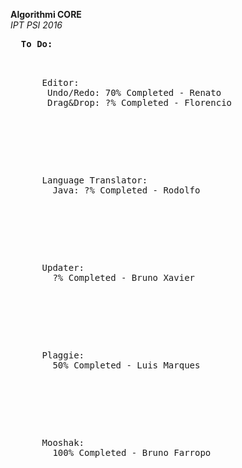 <b>Algorithmi CORE</b><br>
<i>IPT PSI 2016</i>

<pre>
  <lable><b>To Do:</b></lable>
  <p>
    &nbsp;&nbsp;Editor:
    &nbsp;&nbsp;&nbsp;Undo/Redo: 70% Completed - Renato
    &nbsp;&nbsp;&nbsp;Drag&Drop: ?% Completed - Florencio
  </p>
  
  <p>
    &nbsp;&nbsp;Language Translator:
    &nbsp;&nbsp;&nbsp; Java: ?% Completed - Rodolfo
  </p>
  
  <p>
    &nbsp;&nbsp;Updater:
    &nbsp;&nbsp;&nbsp; ?% Completed - Bruno Xavier
  </p>
  
  <p>
    &nbsp;&nbsp;Plaggie:
    &nbsp;&nbsp;&nbsp; 50% Completed - Luis Marques
  </p>
  
  <p>
    &nbsp;&nbsp;Mooshak:
    &nbsp;&nbsp;&nbsp; 100% Completed - Bruno Farropo
  </p>
  
</pre>
